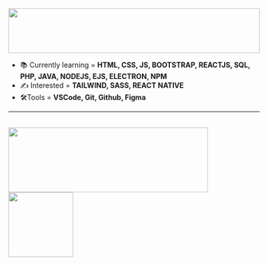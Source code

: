 <img src="https://user-images.githubusercontent.com/61317250/191613278-ff2147c1-2363-43ea-bdbd-86bea8a21265.png" width="100%" height="90px" />

- 📚 Currently learning = **HTML, CSS, JS, BOOTSTRAP, REACTJS, SQL, PHP, JAVA, NODEJS, EJS, ELECTRON, NPM**    
- ✍ Interested = **TAILWIND, SASS, REACT NATIVE**
- 🛠️Tools = **VSCode, Git, Github, Figma**
<HR> 
   <br>
   <div>
<img height="130em" width="400px" src="https://github-readme-stats.vercel.app/api/top-langs/?username=miguelsantos1&layout=compact&langs_count=7&theme=ocean_dark"/>
      <img height="130em" src="https://github-readme-stats.vercel.app/api?username=miguelsantos1&theme=ocean_dark&show_icons=true"/>
</div>

  


   

